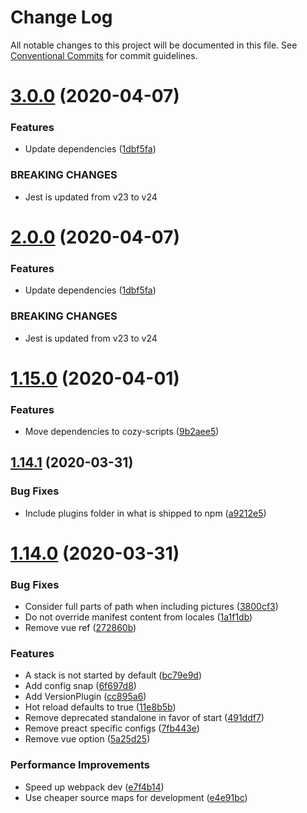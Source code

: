 # Change Log

All notable changes to this project will be documented in this file.
See [Conventional Commits](https://conventionalcommits.org) for commit guidelines.

# [3.0.0](https://github.com/cozy/create-cozy-app/compare/cozy-scripts@1.15.0...cozy-scripts@3.0.0) (2020-04-07)


### Features

* Update dependencies ([1dbf5fa](https://github.com/cozy/create-cozy-app/commit/1dbf5fa))


### BREAKING CHANGES

* Jest is updated from v23 to v24





# [2.0.0](https://github.com/cozy/create-cozy-app/compare/cozy-scripts@1.15.0...cozy-scripts@2.0.0) (2020-04-07)


### Features

* Update dependencies ([1dbf5fa](https://github.com/cozy/create-cozy-app/commit/1dbf5fa))


### BREAKING CHANGES

* Jest is updated from v23 to v24





# [1.15.0](https://github.com/cozy/create-cozy-app/compare/cozy-scripts@1.14.1...cozy-scripts@1.15.0) (2020-04-01)


### Features

* Move dependencies to cozy-scripts ([9b2aee5](https://github.com/cozy/create-cozy-app/commit/9b2aee5))





## [1.14.1](https://github.com/CPatchane/create-cozy-app/compare/cozy-scripts@1.14.0...cozy-scripts@1.14.1) (2020-03-31)


### Bug Fixes

* Include plugins folder in what is shipped to npm ([a9212e5](https://github.com/CPatchane/create-cozy-app/commit/a9212e5))





# [1.14.0](https://github.com/CPatchane/create-cozy-app/compare/cozy-scripts@1.13.2...cozy-scripts@1.14.0) (2020-03-31)


### Bug Fixes

* Consider full parts of path when including pictures ([3800cf3](https://github.com/CPatchane/create-cozy-app/commit/3800cf3))
* Do not override manifest content from locales ([1a1f1db](https://github.com/CPatchane/create-cozy-app/commit/1a1f1db))
* Remove vue ref ([272860b](https://github.com/CPatchane/create-cozy-app/commit/272860b))


### Features

* A stack is not started by default ([bc79e9d](https://github.com/CPatchane/create-cozy-app/commit/bc79e9d))
* Add config snap ([6f697d8](https://github.com/CPatchane/create-cozy-app/commit/6f697d8))
* Add VersionPlugin ([cc895a6](https://github.com/CPatchane/create-cozy-app/commit/cc895a6))
* Hot reload defaults to true ([11e8b5b](https://github.com/CPatchane/create-cozy-app/commit/11e8b5b))
* Remove deprecated standalone in favor of start ([491ddf7](https://github.com/CPatchane/create-cozy-app/commit/491ddf7))
* Remove preact specific configs ([7fb443e](https://github.com/CPatchane/create-cozy-app/commit/7fb443e))
* Remove vue option ([5a25d25](https://github.com/CPatchane/create-cozy-app/commit/5a25d25))


### Performance Improvements

* Speed up webpack dev ([e7f4b14](https://github.com/CPatchane/create-cozy-app/commit/e7f4b14))
* Use cheaper source maps for development ([e4e91bc](https://github.com/CPatchane/create-cozy-app/commit/e4e91bc))
